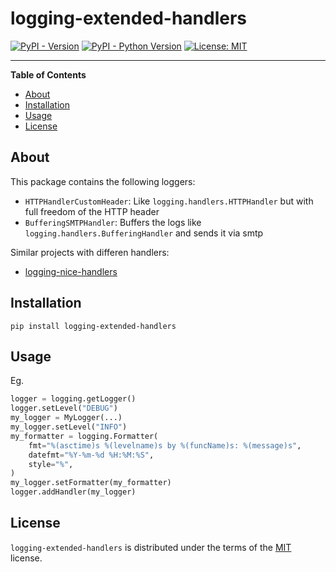 # logging-extended-handlers

[![PyPI - Version](https://img.shields.io/pypi/v/logging-extended-handlers.svg)](https://pypi.org/project/logging-extended-handlers)
[![PyPI - Python Version](https://img.shields.io/pypi/pyversions/logging-extended-handlers.svg)](https://pypi.org/project/logging-extended-handlers)
[![License: MIT](https://img.shields.io/badge/License-MIT-yellow.svg)](https://opensource.org/licenses/MIT)

-----

**Table of Contents**

- [About](#about)
- [Installation](#installation)
- [Usage](#usage)
- [License](#license)

## About

This package contains the following loggers:

- `HTTPHandlerCustomHeader`: Like `logging.handlers.HTTPHandler` but with full freedom of the HTTP header
- `BufferingSMTPHandler`: Buffers the logs like `logging.handlers.BufferingHandler` and sends it via smtp

Similar projects with differen handlers:

- [logging-nice-handlers](https://pypi.org/project/logging-nice-handlers/)

## Installation

```console
pip install logging-extended-handlers
```

## Usage

Eg.

```python
logger = logging.getLogger()
logger.setLevel("DEBUG")
my_logger = MyLogger(...)
my_logger.setLevel("INFO")
my_formatter = logging.Formatter(
    fmt="%(asctime)s %(levelname)s by %(funcName)s: %(message)s",
    datefmt="%Y-%m-%d %H:%M:%S",
    style="%",
)
my_logger.setFormatter(my_formatter)
logger.addHandler(my_logger)
```

## License

`logging-extended-handlers` is distributed under the terms of the [MIT](https://spdx.org/licenses/MIT.html) license.
